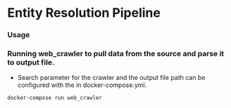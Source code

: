 # Entity Resolution Pipeline

### Usage


### Running web_crawler to pull data from the source and parse it to output file.

* Search parameter for the crawler and the output file path can be configured with the  in docker-compose.yml.  

```sh
docker-compose run web_crawler
```  
